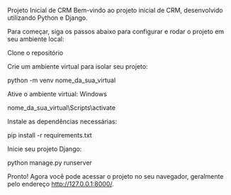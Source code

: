 Projeto Inicial de CRM
Bem-vindo ao projeto inicial de CRM, desenvolvido utilizando Python e Django.

Para começar, siga os passos abaixo para configurar e rodar o projeto em seu ambiente local:

Clone o repositório


Crie um ambiente virtual para isolar seu projeto:


python -m venv nome_da_sua_virtual


Ative o ambiente virtual: Windows


nome_da_sua_virtual\Scripts\activate


Instale as dependências necessárias:


pip install -r requirements.txt


Inicie seu projeto Django:


python manage.py runserver

Pronto! Agora você pode acessar o projeto no seu navegador, geralmente pelo endereço http://127.0.0.1:8000/.

